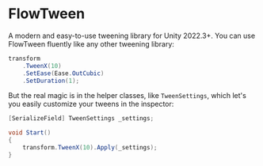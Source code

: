 ﻿# FlowTween

A modern and easy-to-use tweening library for Unity 2022.3+.
You can use FlowTween fluently like any other tweening library:

```csharp
transform
    .TweenX(10)
    .SetEase(Ease.OutCubic)
    .SetDuration(1);
```

But the real magic is in the helper classes, like `TweenSettings`,
which let's you easily customize your tweens in the inspector:

```csharp
[SerializeField] TweenSettings _settings;

void Start()
{
    transform.TweenX(10).Apply(_settings);
}
```